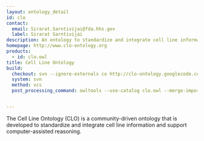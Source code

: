 ```yaml
---
layout: ontology_detail
id: clo
contact:
  email: Sirarat.Sarntivijai@fda.hhs.gov
  label: Sirarat Sarntivijai
description: An ontology to standardize and integrate cell line information and to support computer-assisted reasoning.
homepage: http://www.clo-ontology.org
products:
  - id: clo.owl
title: Cell Line Ontology
build:
  checkout: svn --ignore-externals co http://clo-ontology.googlecode.com/svn/trunk/src/ontology
  system: svn
  method: vcs
  post_processing_command: owltools --use-catalog clo.owl --merge-imports-closure --ni -o -f obo --no-check clo.obo


---
```

The Cell Line Ontology (CLO) is a community-driven ontology that is developed to standardize and integrate cell line information and support computer-assisted reasoning.
